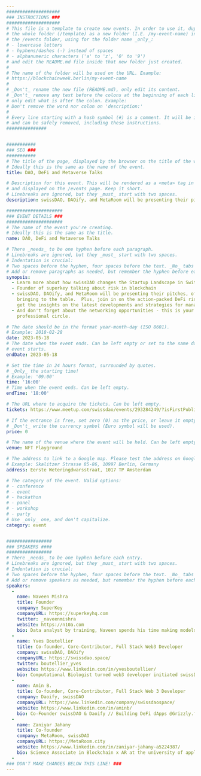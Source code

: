 ```yaml
---
####################
### INSTRUCTIONS ###
####################
# This file is a template to create new events. In order to use it, duplicate
# the whole folder (/template) as a new folder (I.E. /my-event-name) inside of
# the /events folder, using for the folder name _only_:
# - lowercase letters
# - hyphens/dashes (-) instead of spaces
# - alphanumeric characters ('a' to 'z', '0' to '9')
# and edit the README.md file inside that new folder just created.
#
# The name of the folder will be used on the URL. Example:
# https://blockchainweek.berlin/my-event-name
#
# _Don't_ rename the new file (README.md), only edit its content.
# _Don't_ remove any text before the colons at the beginning of each line,
# only edit what is after the colon. Example:
# Don't remove the word nor colon on 'description:'
#
# Every line starting with a hash symbol (#) is a comment. It will be ignored
# and can be safely removed, including these instructions.
###############


###########
### SEO ###
###########
# The title of the page, displayed by the browser on the title of the window.
# Ideally this is the same as the name of the event.
title: DAO, DeFi and Metaverse Talks

# Description for this event. This will be rendered as a <meta> tag in the HTML,
# and displayed on the /events page. Keep it short.
# Linebreaks are ignored, but they _must_ start with two spaces.
description: swissDAO, DAOify, and MetaRoom will be presenting their pitches, offering a glimpse into the innovative solutions they're bringing to the table.  Plus, join in on the action-packed DeFi risk panel featuring SuperKey and local risk teams, where you'll get the inside scoop on the latest developments and strategies for managing risk in the fast-paced DeFi landscape.  And don't forget about the networking opportunities - this is your chance to connect with like-minded individuals and expand your professional circle.

#####################
### EVENT DETAILS ###
#####################
# The name of the event you're creating.
# Ideally this is the same as the title.
name: DAO, DeFi and Metaverse Talks

# There _needs_ to be one hyphen before each paragraph.
# Linebreaks are ignored, but they _must_ start with two spaces.
# Indentation is crucial:
# Two spaces before the hyphen, four spaces before the text. _No_ tabs allowed.
# Add or remove paragraphs as needed, but remember the hyphen before each entry.
synopsis:
  - Learn more about how swissDAO changes the Startup Landscape in Switzerland and get Degen with a DeFi Panel
  - Founder of superkey talking about risk in blockchain
  - swissDAO, DAOify, and MetaRoom will be presenting their pitches, offering a glimpse into the innovative solutions they're 
    bringing to the table.  Plus, join in on the action-packed DeFi risk panel featuring SuperKey and local risk teams, where you'll 
    get the insights on the latest developments and strategies for managing risk in the fast-paced DeFi landscape. 
  - And don't forget about the networking opportunities - this is your chance to connect with like-minded individuals and expand your 
    professional circle. 

# The date should be in the format year-month-day (ISO 8601).
# Example: 2018-02-28
date: 2023-05-18
# The date when the event ends. Can be left empty or set to the same day the
# event starts.
endDate: 2023-05-18

# Set the time in 24 hours format, surrounded by quotes.
# _Only_ the starting time!
# Example: '09:00'
time: '16:00'
# Time when the event ends. Can be left empty.
endTime: '18:00'

# The URL where to acquire the tickets. Can be left empty.
tickets: https://www.meetup.com/swissdao/events/293284249/?isFirstPublish=true

# If the entrance is free, set zero (0) as the price, or leave it empty.
# _Don't_ write the currency symbol (Euro symbol will be used).
price: 0

# The name of the venue where the event will be held. Can be left empty.
venue: NFT Playground

# The address to link to a Google map. Please test the address on Google Maps.
# Example: Skalitzer Strasse 85-86, 10997 Berlin, Germany
address: Eerste Weteringdwarsstraat, 1017 TP Amsterdam

# The category of the event. Valid options:
# - conference
# - event
# - hackathon
# - panel
# - workshop
# - party
# Use _only_ one, and don't capitalize.
category: event


#################
### SPEAKERS ####
#################
# There _needs_ to be one hyphen before each entry.
# Linebreaks are ignored, but they _must_ start with two spaces.
# Indentation is crucial:
# Two spaces before the hyphen, four spaces before the text. _No_ tabs allowed.
# Add or remove speakers as needed, but remember the hyphen before each entry.
speakers:
  -
    name: Naveen Mishra
    title: Founder
    company: SuperKey
    companyURL: https://superkeyhq.com
    twitter: _naveenmishra
    website: https://n10a.com
    bio: Data analyst by training, Naveen spends his time making models for defi
  -
    name: Yves Boutellier
    title: Co-founder, Core-Contributor, Full Stack Web3 Developer
    company: swissDAO, DAOify
    companyURL: https://swissdao.space/
    twitter: boutellier_yves
    website: https://www.linkedin.com/in/yvesboutellier/
    bio: Computational Biologist turned web3 developer initiated swissDAO to foster collaboration using DAO technologies and frameworks.
  -
    name: Amin B.
    title: Co-founder, Core-Contributor, Full Stack Web 3 Developer
    company: Daoify, swissDAO
    companyURL: https://www.linkedin.com/company/swissdaospace/
    website: https://www.linkedin.com/in/aminb/
    bio: Co-Founder swissDAO & Daoify // Building DeFi dApps @Grizzly.fi // MEV @Shard // DeFi Degen
  -
    name: Zaniyar Jahany
    title: Co-founder
    company: MetaRoom, swissDAO
    companyURL: https://MetaRoom.city
    website: https://www.linkedin.com/in/zaniyar-jahany-a5224387/
    bio: Science Associate in Blockchain x AR at the university of applied science in Zürich
  -
### DON'T MAKE CHANGES BELOW THIS LINE! ###
---
```


<!-- ### DON'T MAKE CHANGES BELOW THIS LINE! ### -->

<Event-Content/>